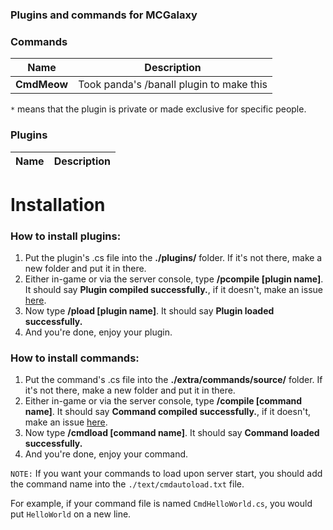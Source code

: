 ### Plugins and commands for MCGalaxy


### Commands
| Name | Description |
| ------------- | -----|
|  **CmdMeow** | Took panda's /banall plugin to make this


`*` means that the plugin is private or made exclusive for specific people.

### Plugins
| Name | Description |
| ------------- | -----|

# Installation

### How to install plugins:
1. Put the plugin's .cs file into the **./plugins/** folder. If it's not there, make a new folder and put it in there.
2. Either in-game or via the server console, type **/pcompile [plugin name]**. It should say **Plugin compiled successfully.**, if it doesn't, make an issue [here](https://github.com/VenkSociety/MCGalaxy-Tools/issues).
3. Now type **/pload [plugin name]**. It should say **Plugin loaded successfully.**
4. And you're done, enjoy your plugin.

### How to install commands:
1. Put the command's .cs file into the **./extra/commands/source/** folder. If it's not there, make a new folder and put it in there.
2. Either in-game or via the server console, type **/compile [command name]**. It should say **Command compiled successfully.**, if it doesn't, make an issue [here](https://github.com/VenkSociety/MCGalaxy-Tools/issues).
3. Now type **/cmdload [command name]**. It should say **Command loaded successfully.**
4. And you're done, enjoy your command.

`NOTE:`
If you want your commands to load upon server start, you should add the command name into the `./text/cmdautoload.txt` file.

For example, if your command file is named `CmdHelloWorld.cs`, you would put `HelloWorld` on a new line.
